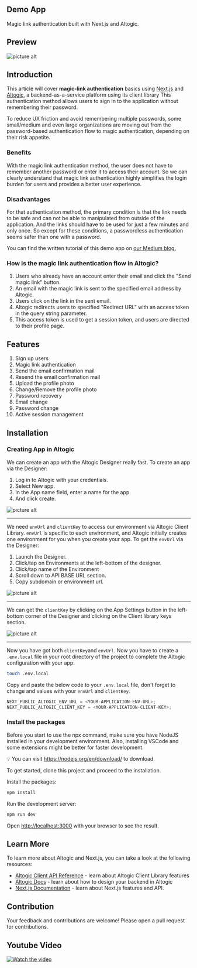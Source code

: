 ## Demo App

Magic link authentication built with Next.js and Altogic.

## Preview

![picture alt](./public/preview.png "Preview image of magic link authentication demo app using Altogic and Next.JS")

## Introduction

This article will cover **magic-link authentication** basics using [Next.js](https://nextjs.org/) and [Altogic](https://www.altogic.com), a backend-as-a-service platform using its client library This authentication method allows users to sign in to the application without remembering their password.

To reduce UX friction and avoid remembering multiple passwords, some small/medium and even large organizations are moving out from the password-based authentication flow to magic authentication, depending on their risk appetite.

### Benefits

With the magic link authentication method, the user does not have to remember another password or enter it to access their account. So we can clearly understand that magic link authentication highly simplifies the login burden for users and provides a better user experience.

### Disadvantages

For that authentication method, the primary condition is that the link needs to be safe and can not be able to manipulated from outside of the application. And the links should have to be used for just a few minutes and only once. So except for these conditions, a passwordless authentication seems safer than one with a password.

You can find the written tutorial of this demo app on [our Medium blog.](https://medium.com/@mertyerekapan/39791dbb0304)

### How is the magic link authentication flow in Altogic?

1. Users who already have an account enter their email and click the "Send magic link" button.
2. An email with the magic link is sent to the specified email address by Altogic.
3. Users click on the link in the sent email.
4. Altogic redirects users to specified "Redirect URL" with an access token in the query string parameter.
5. This access token is used to get a session token, and users are directed to their profile page.

## Features

1. Sign up users
2. Magic link authentication
3. Send the email confirmation mail
4. Resend the email confirmation mail
5. Upload the profile photo
6. Change/Remove the profile photo
7. Password recovery
8. Email change
9. Password change
10. Active session management

## Installation

### Creating App in Altogic

We can create an app with the Altogic Designer really fast. To create an app via the Designer:

1. Log in to Altogic with your credentials.
2. Select New app.
3. In the App name field, enter a name for the app.
4. And click create.

![picture alt](./public/createApp.png "Create an app in Altogic Designer")

---

We need `envUrl` and `clientKey` to access our environment via Altogic Client Library. `envUrl` is specific to each environment, and Altogic initially creates one environment for you when you create your app. To get the `envUrl` via the Designer:

1. Launch the Designer.
2. Click/tap on Environments at the left-bottom of the designer.
3. Click/tap name of the Environment
4. Scroll down to API BASE URL section.
5. Copy subdomain or environment url.

![picture alt](./public/getEnvUrl.png "Get the environment URL in Altogic Designer")

---

We can get the `clientKey` by clicking on the App Settings button in the left-bottom corner of the Designer and clicking on the Client library keys section.

![picture alt](./public/clientKey.png "Get the client key in Altogic Designer")

---

Now you have got both `clientKey`and `envUrl`. Now you have to create a `.env.local` file in your root directory of the project to complete the Altogic configuration with your app:

```bash
touch .env.local
```

Copy and paste the below code to your `.env.local` file, don't forget to change <YOUR-APPLICATION-ENV-URL> and <YOUR-APPLICATION-CLIENT-KEY> values with your `envUrl` and `clientKey`.

```javascript
NEXT_PUBLIC_ALTOGIC_ENV_URL = <YOUR-APPLICATION-ENV-URL>;
NEXT_PUBLIC_ALTOGIC_CLIENT_KEY = <YOUR-APPLICATION-CLIENT-KEY>;
```

### Install the packages

Before you start to use the npx command, make sure you have NodeJS installed in your development environment. Also, installing VSCode and some extensions might be better for faster development.

💡 You can visit https://nodejs.org/en/download/ to download.

To get started, clone this project and proceed to the installation.

Install the packages:

```bash
npm install
```

Run the development server:

```bash
npm run dev
```

Open [http://localhost:3000](http://localhost:3000) with your browser to see the result.

## Learn More

To learn more about Altogic and Next.js, you can take a look at the following resources:

- [Altogic Client API Reference](https://clientapi.altogic.com/v1.2.2/modules.html) - learn about Altogic Client Library features
- [Altogic Docs](https://docs.altogic.com/) - learn about how to design your backend in Altogic
- [Next.js Documentation](https://nextjs.org/docs) - learn about Next.js features and API.

## Contribution

Your feedback and contributions are welcome! Please open a pull request for contributions.

## Youtube Video

[![Watch the video](https://img.youtube.com/vi/k4UEqFp9jFk/0.jpg)](https://www.youtube.com/watch?v=k4UEqFp9jFk)
